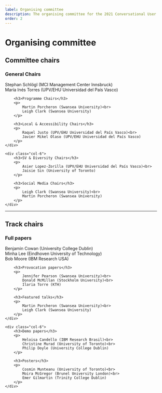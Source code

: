 ```yaml
---
label: Organising committee
description: The organising committee for the 2021 Conversational User Interfaces conference.
order: 2
---
```


# Organising committee

<h2>Committee chairs</h2>

<div class="row">
	<div class="col-6">
		<h3>General Chairs</h3>
		<p>
			Stephan Schlögl (MCI Management Center Innsbruck)<br>
			María Inés Torres (UPV/EHU Universidad del País Vasco)
		</p>

		<h3>Programme Chairs</h3>
		<p>
			Martin Porcheron (Swansea University)<br>
			Leigh Clark (Swansea University)
		</p>

		<h3>Local & Accessibility Chairs</h3>
		<p>
			Raquel Justo (UPV/EHU Universidad del País Vasco)<br>
			Javier Mikel Olaso (UPV/EHU Universidad del País Vasco)
		</p>
	</div>

	<div class="col-6">
		<h3>SV & Diversity Chairs</h3>
		<p>
			Asier Lopez-Zorilla (UPV/EHU Universidad del País Vasco)<br>
			Jaisie Sin (University of Toronto)
		</p>

		<h3>Social Media Chairs</h3>
		<p>
			Leigh Clark (Swansea University)<br>
			Martin Porcheron (Swansea University)
		</p>
	</div>
</div>

----


<h2>Track chairs</h2>

<div class="row">
	<div class="col-6">
		<h3>Full papers</h3>
		<p>
			Benjamin Cowan (University College Dublin)<br>
			Minha Lee (Eindhoven University of Technology)<br>
			Bob Moore (IBM Research USA)
		</p>

		<h3>Provocation papers</h3>
		<p>
			Jennifer Pearson (Swansea University)<br>
			Donald McMillan (Stockholm University)<br> 
			Ilaria Torre (KTH)
		</p>

		<h3>Featured talks</h3>
		<p>
			Martin Porcheron (Swansea University)<br>
			Leigh Clark (Swansea University)
		</p>
	</div>

	<div class="col-6">
		<h3>Demo papers</h3>
		<p>
			Heloisa Candello (IBM Research Brasil)<br>
			Christine Murad (University of Toronto)<br>
			Philip Doyle (University College Dublin)
		</p>
		
		<h3>Posters</h3>
		<p>
			Cosmin Munteanu (University of Toronto)<br>
			Moira McGregor (Brunel University London)<br>
			Emer Gilmartin (Trinity College Dublin)
		</p>
	</div>
</div>